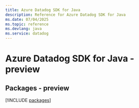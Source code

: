 ```yaml
---
title: Azure Datadog SDK for Java
description: Reference for Azure Datadog SDK for Java
ms.date: 07/04/2025
ms.topic: reference
ms.devlang: java
ms.service: datadog
---
```

# Azure Datadog SDK for Java - preview
## Packages - preview
[!INCLUDE [packages](datadog-index.md)]